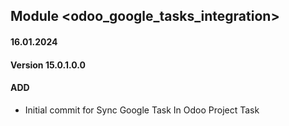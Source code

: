 ## Module <odoo_google_tasks_integration>

#### 16.01.2024
#### Version 15.0.1.0.0
#### ADD
- Initial commit for Sync Google Task In Odoo Project Task
